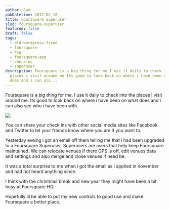 ```yaml
---
author: Sam
pubDatetime: 2012-02-10
title: Foursquare Superuser
slug: foursquare-superuser
featured: false
draft: false
tags:
  - old-wordpress-fixed
  - foursquare
  - 4sq
  - foursquare-app
  - checkins
  - superuser
description: Foursquare is a big thing for me I use it daily to check into the
  places i visit around me Its good to look back on where i have been on what
  does and i can als...
---
```

Foursquare is a big thing for me. I use it daily to check into the places i visit around me. Its good to look back on where i have been on what does and i can also see who i have been with.

![](/assets/2012/2012-02-10-foursquare-superuser.png)

You can share your check ins with other social media sites like Facebook and Twitter to let your friends know where you are if you want to.

Yesterday eveing i got an email off them telling me that i had been upgraded to a Foursquare Superuser. Superusers are users that help keep Foursquare maintained. We can relocate venues if there GPS is off, edit venues data and settings and also merge and close venues if need be.

It was a total surprise to me when i got the email as i applied in november and had not heard anything since.

I think with the christmas break and new year they might have been a bit busy at Foursquare HQ.

Hopefully ill be able to put my new controls to good use and make Foursquare a better place.